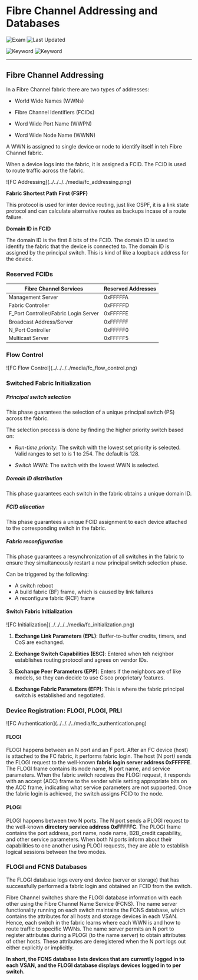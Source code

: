 # Fibre Channel Addressing and Databases

![Exam](https://img.shields.io/badge/DCCOR-8A2BE2)
![Last Updated](https://img.shields.io/badge/Last%20Updated-2024--01--20-blue)

![Keyword](https://img.shields.io/badge/FC-darkgreen)
![Keyword](https://img.shields.io/badge/Fibre%20Channel-darkgreen)

<hr>

## Fibre Channel Addressing

In a Fibre Channel fabric there are two types of addresses:

- World Wide Names (WWNs)

- Fibre Channel Identifiers (FCIDs)

- Word Wide Port Name (WWPN)

- Word Wide Node Name (WWNN)

A WWN is assigned to single device or node to identify itself in teh Fibre Channel fabric.

When a device logs into the fabric, it is assigned a FCID. The FCID is used to route traffic across the fabric.

<main>![FC Addressing](../../../../media/fc_addressing.png)</main>

**Fabric Shortest Path First (FSPF)**

This protocol is used for inter device routing, just like OSPF, it is a link state protocol and can calculate alternative routes as backups incase of a route failure.

**Domain ID in FCID**

The domain ID is the first 8 bits of the FCID. The domain ID is used to identify the fabric that the device is connected to. The domain ID is assigned by the principal switch. This is kind of like a loopback address for the device.

### Reserved FCIDs

<table>
  <thead>
    <tr>
      <th>Fibre Channel Services</th>
      <th>Reserved Addresses</th>
    </tr>
  </thead>
  <tbody>
    <tr>
      <td>Management Server</td>
      <td>0xFFFFFA</td>
    </tr>
    <tr>
      <td>Fabric Controller</td>
      <td>0xFFFFFD</td>
    </tr>
    <tr>
      <td>F_Port Controller/Fabric Login Server</td>
      <td>0xFFFFFE</td>
    </tr>
    <tr>
      <td>Broadcast Address/Server</td>
      <td>0xFFFFFF</td>
    </tr>
    <tr>
      <td>N_Port Controller</td>
      <td>0xFFFFF0</td>
    </tr>
    <tr>
      <td>Multicast Server</td>
      <td>0xFFFFF5</td>
    </tr>
  </tbody>
</table>

### Flow Control

<main>![FC Flow Control](../../../../media/fc_flow_control.png)</main>

### Switched Fabric Initialization

##### **Principal switch selection**

This phase guarantees the selection of a unique principal switch (PS) across the fabric.

The selection process is done by finding the higher priority switch based on:

- _Run-time priority_: The switch with the lowest set priority is selected. Valid ranges to set to is 1 to 254. The default is 128.

- _Switch WWN_: The switch with the lowest WWN is selected.

##### **Domain ID distribution**

This phase guarantees each switch in the fabric obtains a unique domain ID.

##### **FCID allocation**

This phase guarantees a unique FCID assignment to each device attached to the corresponding switch in the fabric.

##### **Fabric reconfiguration**

This phase guarantees a resynchronization of all switches in the fabric to ensure they simultaneously restart a new principal switch selection phase.

Can be triggered by the following:

- A switch reboot
- A build fabric (BF) frame, which is caused by link failures
- A reconfigure fabric (RCF) frame

#### Switch Fabric Initialization

<main>![FC Initialization](../../../../media/fc_initialization.png)</main>

1. **Exchange Link Parameters (EPL)**: Buffer-to-buffer credits, timers, and CoS are exchanged.

2. **Exchange Switch Capabilities (ESC)**: Entered when teh neighbor establishes routing protocol and agrees on vendor IDs.

3. **Exchange Peer Parameters (EPP)**: Enters if the neighbors are of like models, so they can decide to use Cisco proprietary features.

4. **Exchange Fabric Parameters (EFP)**: This is where the fabric principal switch is established and negotiated.

### Device Registration: FLOGI, PLOGI, PRLI

<main>![FC Authentication](../../../../media/fc_authentication.png)</main>

#### FLOGI

FLOGI happens between an N port and an F port. After an
FC device (host) is attached to the FC fabric, it performs fabric login.
The host (N port) sends the FLOGI request to the well-known **fabric login server address 0xFFFFFE**. The FLOGI frame contains its node name, N port
name, and service parameters. When the fabric switch receives the FLOGI request, it responds with an accept (ACC) frame to the sender while setting appropriate bits on the ACC frame, indicating what service parameters are not supported. Once the fabric login is achieved, the switch assigns FCID to the node.

#### PLOGI

PLOGI happens between two N ports. The N port sends a PLOGI
request to the well-known **directory service address 0xFFFFFC**. The PLOGI frame
contains the port address, port name, node name, B2B_credit capability, and other
service parameters. When both N ports inform about their capabilities to one another using PLOGI requests, they are able to establish logical sessions between the two modes.

### FLOGI and FCNS Databases

The FLOGI database logs every end device (server or storage) that has successfully performed a fabric login and obtained an FCID from the switch.

Fibre Channel switches share the FLOGI database information with each other using the Fibre Channel Name Service (FCNS). The name server functionality running on each switch maintains the FCNS database, which contains the attributes for all hosts and storage devices in each VSAN. Hence, each switch in the fabric learns where each WWN is and how to route traffic to specific WWNs. The name server permits an N port to register attributes during a PLOGI (to the name server) to obtain attributes of other hosts. These attributes are deregistered when the N port logs out either explicitly or implicitly.

**In short, the FCNS database lists devices that are currently logged in to each VSAN, and the FLOGI database displays devices logged in to per switch.**
